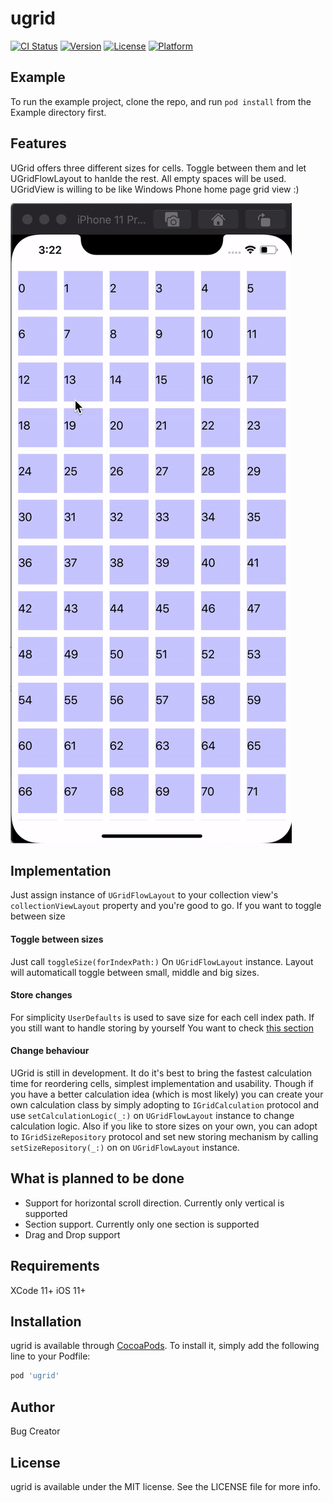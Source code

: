 # ugrid

[![CI Status](https://img.shields.io/travis/semerjyan.aram@gmail.com/ugrid.svg?style=flat)](https://travis-ci.org/semerjyan.aram@gmail.com/ugrid)
[![Version](https://img.shields.io/cocoapods/v/ugrid.svg?style=flat)](https://cocoapods.org/pods/ugrid)
[![License](https://img.shields.io/cocoapods/l/ugrid.svg?style=flat)](https://cocoapods.org/pods/ugrid)
[![Platform](https://img.shields.io/cocoapods/p/ugrid.svg?style=flat)](https://cocoapods.org/pods/ugrid)

## Example

To run the example project, clone the repo, and run `pod install` from the Example directory first.

## Features
UGrid offers three different sizes for cells. Toggle between them and let UGridFlowLayout to hanlde the rest. All empty spaces will be used. UGridView is willing to be like Windows Phone home page grid view :)

![](grid_view.gif)

## Implementation
Just assign instance of `UGridFlowLayout` to your collection view's `collectionViewLayout` property and you're good to go. If you want to toggle between size

#### Toggle between sizes
Just call `toggleSize(forIndexPath:)` On `UGridFlowLayout` instance. Layout will automaticall toggle between small, middle and big sizes.

#### Store changes
For simplicity `UserDefaults` is used to save size for each cell index path. If you still want to handle storing by yourself You want to check [this section](####-Change-behaviour)

#### Change behaviour
UGrid is still in development. It do it's best to bring the fastest calculation time for reordering cells, simplest implementation and usability. Though if you have a better calculation idea (which is most likely) you can create your own calculation class by simply adopting to `IGridCalculation` protocol and use `setCalculationLogic(_:)` on `UGridFlowLayout` instance to change calculation logic.
Also if you like to store sizes on your own, you can adopt to `IGridSizeRepository` protocol and set new storing mechanism by calling `setSizeRepository(_:)` on on `UGridFlowLayout` instance.

## What is planned to be done
* Support for horizontal scroll direction. Currently only vertical is supported
* Section support. Currently only one section is supported
* Drag and Drop support

## Requirements
XCode 11+
iOS 11+

## Installation

ugrid is available through [CocoaPods](https://cocoapods.org). To install
it, simply add the following line to your Podfile:

```ruby
pod 'ugrid'
```

## Author

Bug Creator

## License

ugrid is available under the MIT license. See the LICENSE file for more info.
